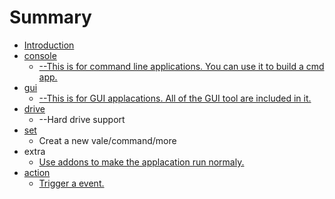 # Summary

* [Introduction](README.md)
* [console](console.md)
    * [--This is for command line applications. You can use it to build a cmd app.](-this-is-for-command-line-applications-you-can-use-it-to-build-a-cmd-app.md)
* [gui](gui.md)
    * [--This is for GUI applacations. All of the GUI tool are included in it.](-this-is-for-gui-applacations-all-of-the-gui-tool-are-included-in-it.md)
* [drive](drive.md)
    * --Hard drive support
* [set](set.md)
    * Creat a new vale\/command\/more
* extra
    * [Use addons to make the applacation run normaly.](use-addons-to-make-the-applacation-run-normaly.md)
* [action](action.md)
    * [Trigger a event.](trigger-a-event.md)

